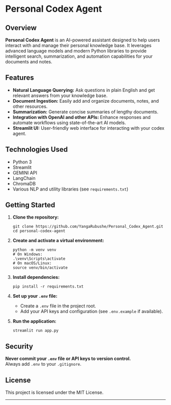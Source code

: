 # Personal Codex Agent

## Overview

**Personal Codex Agent** is an AI-powered assistant designed to help users interact with and manage their personal knowledge base. It leverages advanced language models and modern Python libraries to provide intelligent search, summarization, and automation capabilities for your documents and notes.

## Features

- **Natural Language Querying:** Ask questions in plain English and get relevant answers from your knowledge base.
- **Document Ingestion:** Easily add and organize documents, notes, and other resources.
- **Summarization:** Generate concise summaries of lengthy documents.
- **Integration with OpenAI and other APIs:** Enhance responses and automate workflows using state-of-the-art AI models.
- **Streamlit UI:** User-friendly web interface for interacting with your codex agent.

## Technologies Used

- Python 3
- Streamlit
- GEMINI API
- LangChain
- ChromaDB
- Various NLP and utility libraries (see `requirements.txt`)

## Getting Started

1. **Clone the repository:**
   ```
   git clone https://github.com/YangaRubushe/Personal_Codex_Agent.git
   cd personal-codex-agent
   ```

2. **Create and activate a virtual environment:**
   ```
   python -m venv venv
   # On Windows:
   .\venv\Scripts\activate
   # On macOS/Linux:
   source venv/bin/activate
   ```

3. **Install dependencies:**
   ```
   pip install -r requirements.txt
   ```

4. **Set up your `.env` file:**
   - Create a `.env` file in the project root.
   - Add your API keys and configuration (see `.env.example` if available).

5. **Run the application:**
   ```
   streamlit run app.py
   ```

## Security

**Never commit your `.env` file or API keys to version control.**  
Always add `.env` to your `.gitignore`.

## License

This project is licensed under the MIT License.

---
